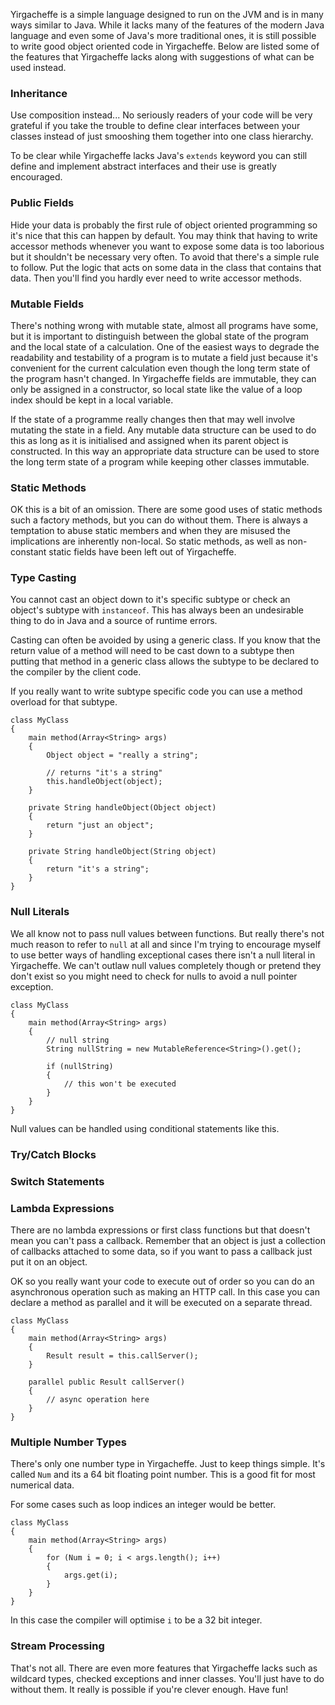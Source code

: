 Yirgacheffe is a simple language designed to run on the JVM and is in many ways similar to Java.
While it lacks many of the features of the modern Java language and even some of Java's more traditional ones,
it is still possible to write good object oriented code in Yirgacheffe.
Below are listed some of the features that Yirgacheffe lacks along with suggestions of what can be used instead.

### Inheritance

Use composition instead... No seriously readers of your code will be very grateful if you take the trouble to define clear interfaces between your classes instead of just smooshing them together into one class hierarchy.

To be clear while Yirgacheffe lacks Java's `extends` keyword you can still define and implement abstract interfaces and their use is greatly encouraged.

### Public Fields

Hide your data is probably the first rule of object oriented programming so it's nice that this can happen by default.
You may think that having to write accessor methods whenever you want to expose some data is too laborious but it shouldn't be necessary very often.
To avoid that there's a simple rule to follow.
Put the logic that acts on some data in the class that contains that data.
Then you'll find you hardly ever need to write accessor methods.

### Mutable Fields

There's nothing wrong with mutable state, almost all programs have some, but it is important to distinguish between the global state of the program and the local state of a calculation.
One of the easiest ways to degrade the readability and testability of a program is to mutate a field just because it's convenient for the current calculation even though the long term state of the program hasn't changed.
In Yirgacheffe fields are immutable, they can only be assigned in a constructor, so local state like the value of a loop index should be kept in a local variable.

If the state of a programme really changes then that may well involve mutating the state in a field.
Any mutable data structure can be used to do this as long as it is initialised and assigned when its parent object is constructed.
In this way an appropriate data structure can be used to store the long term state of a program while keeping other classes immutable.

### Static Methods

OK this is a bit of an omission.
There are some good uses of static methods such a factory methods, but you can do without them.
There is always a temptation to abuse static members and when they are misused the implications are inherently non-local.
So static methods, as well as non-constant static fields have been left out of Yirgacheffe.

### Type Casting

You cannot cast an object down to it's specific subtype or check an object's subtype with `instanceof`.
This has always been an undesirable thing to do in Java and a source of runtime errors.

Casting can often be avoided by using a generic class.
If you know that the return value of a method will need to be cast down to a subtype then putting that method in a generic class allows the subtype to be declared to the compiler by the client code.

If you really want to write subtype specific code you can use a method overload for that subtype.

    class MyClass
    {
        main method(Array<String> args)
        {
            Object object = "really a string";
            
            // returns "it's a string"
            this.handleObject(object);
        }

        private String handleObject(Object object)
        {
            return "just an object";
        }

        private String handleObject(String object)
        {
            return "it's a string";
        }
    }

### Null Literals

We all know not to pass null values between functions.
But really there's not much reason to refer to `null` at all and since I'm trying to encourage myself to use better ways of handling exceptional cases there isn't a null literal in Yirgacheffe.
We can't outlaw null values completely though or pretend they don't exist so you might need to check for nulls to avoid a null pointer exception.

    class MyClass
    {
        main method(Array<String> args)
        {
            // null string
            String nullString = new MutableReference<String>().get();

            if (nullString)
            {
                // this won't be executed
            }
        }
    }

Null values can be handled using conditional statements like this.

### Try/Catch Blocks

### Switch Statements

### Lambda Expressions

There are no lambda expressions or first class functions but that doesn't mean you can't pass a callback.
Remember that an object is just a collection of callbacks attached to some data, so if you want to pass a callback just put it on an object.

OK so you really want your code to execute out of order so you can do an asynchronous operation such as making an HTTP call.
In this case you can declare a method as parallel and it will be executed on a separate thread.

    class MyClass
    {
        main method(Array<String> args)
        {
            Result result = this.callServer();
        }
        
        parallel public Result callServer()
        {
            // async operation here
        }
    }

### Multiple Number Types

There's only one number type in Yirgacheffe.
Just to keep things simple.
It's called `Num` and its a 64 bit floating point number.
This is a good fit for most numerical data.

For some cases such as loop indices an integer would be better.

    class MyClass
    {
        main method(Array<String> args)
        {
            for (Num i = 0; i < args.length(); i++)
            {
                args.get(i);
            }
        }
    }
    
In this case the compiler will optimise `i` to be a 32 bit integer.

### Stream Processing

That's not all.
There are even more features that Yirgacheffe lacks such as wildcard types, checked exceptions and inner classes.
You'll just have to do without them.
It really is possible if you're clever enough.
Have fun!

